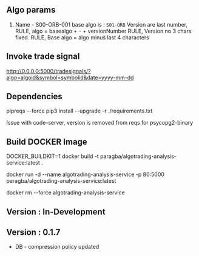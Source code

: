 
## Algo params
1. Name - S00-ORB-001
        base algo is : `S01-ORB`
        Version are last number, 
        RULE, algo = basealgo + `-` + versionNumber
        RULE, Version no 3 chars fixed.
        RULE, Base algo = algo minus last 4 characters
        


## Invoke trade signal
http://0.0.0.0:5000/tradesignals/?algo=algoid&symbol=symbolid&date=yyyy-mm-dd


## Dependencies
pipreqs --force
pip3 install --upgrade -r ./requirements.txt

Issue with code-server, version is removed from reqs for psycopg2-binary

## Build DOCKER Image
DOCKER_BUILDKIT=1 docker build -t paragba/algotrading-analysis-service:latest .

docker run -d --name algotrading-analysis-service  -p 80:5000 paragba/algotrading-analysis-service:latest

docker rm --force algotrading-analysis-service


## Version : In-Development


## Version : 0.1.7
 - DB - compression policy updated